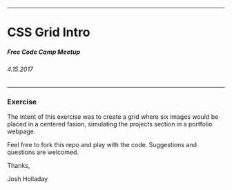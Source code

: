 ****
# CSS Grid Intro
##### Free Code Camp Meetup
###### 4.15.2017
****

### Exercise
The intent of this exercise was to create a grid where six images would be placed in a centered fasion, simulating the projects section in a portfolio webpage.

Feel free to fork this repo and play with the code. Suggestions and questions are welcomed.

Thanks,

Josh Holladay
